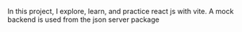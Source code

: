In this project, I explore, learn, and practice react js with vite. 
A mock backend is used from the json server package